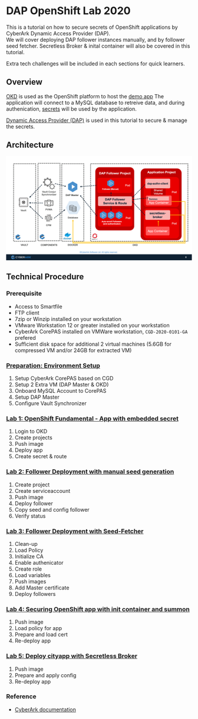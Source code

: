 # DAP OpenShift Lab 2020
This is a tutorial on how to secure secrets of OpenShift applications by CyberArk Dynamic Access Provider (DAP).   
We will cover deploying DAP follower instances manually, and by follower seed fetcher.
Secretless Broker & inital container will also be covered in this tutorial.

Extra tech challenges will be included in each sections for quick learners.

## Overview

[OKD](https://www.okd.io) is used as the OpenShift platform to host the [demo app](https://github.com/jeepapichet/cityapp)
The application will connect to a MySQL database to retreive data, and during authenication, [secrets](https://docs.cyberark.com/Product-Doc/OnlineHelp/AAM-DAP/Latest/en/Content/Get%20Started/key_concepts/secrets.html) will be used by the application.

[Dynamic Access Provider (DAP)](https://docs.cyberark.com/Product-Doc/OnlineHelp/AAM-DAP/Latest/en/Content/Get%20Started/WhatIsConjur.html) is used in this tutorial to secure & manage the secrets.   


## Architecture

![Architecture](https://github.com/QuincyChengAtWork/DAP-OpenShift-Lab-2020/raw/master/images/architecture.png)


## Technical Procedure

### Prerequisite
 - Access to Smartfile
 - FTP client
 - 7zip or Winzip installed on your workstation
 - VMware Workstation 12 or greater installed on your workstation
 - CyberArk CorePAS installed on VMWare workstation, `CGD-2020-0101-GA` prefered 
 - Sufficient disk space for additional 2 virtual machines (5.6GB for compressed VM and/or 24GB for extracted VM)

### [Preparation: Environment Setup](00-setup.md)
1. Setup CyberArk CorePAS based on CGD
2. Setup 2 Extra VM (DAP Master & OKD)
3. Onboard MySQL Account to CorePAS
4. Setup DAP Master
5. Configure Vault Synchronizer

### [Lab 1: OpenShift Fundamental - App with embedded secret](01-lab1.md)
1. Login to OKD
2. Create projects
3. Push image
4. Deploy app
5. Create secret & route

### [Lab 2: Follower Deployment with manual seed generation](02-manual_follower.md)
1. Create project 
2. Create serviceaccount
3. Push image
4. Deploy follower
5. Copy seed and config follower
6. Verify status

### [Lab 3: Follower Deployment with Seed-Fetcher](03-seed_fetcher.md)
1. Clean-up
2. Load Policy
3. Initialize CA
4. Enable authenicator
5. Create role
6. Load variables
7. Push images
8. Add Master certificate
9. Deploy followers

### [Lab 4: Securing OpenShift app with init container and summon](04-init_container.md)
1. Push image
2. Load policy for app
3. Prepare and load cert
4. Re-deploy app


### [Lab 5: Deploy cityapp with Secretless Broker](05-secretless.md)
1. Push image
2. Prepare and apply config
3. Re-deploy app

### Reference
 - [CyberArk documentation](https://docs.cyberark.com/)

